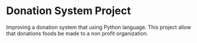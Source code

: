 # Donation System Project
Improving a donation system that using Python language. 
This project allow that donations foods be made to a non profit organization.
